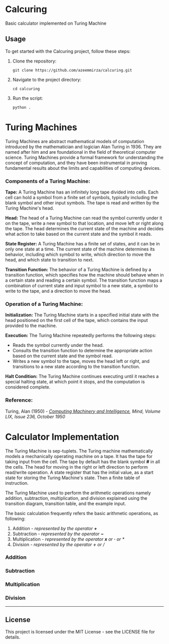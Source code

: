 # Calcuring
Basic calculator implemented on Turing Machine

## Usage
To get started with the Calcuring project, follow these steps:

1. Clone the repository:
    ```
    git clone https://github.com/azeemmirza/calcuring.git
    ```
2. Navigate to the project directory:
    ```
    cd calcuring
    ```
3. Run the script:
    ```
    python .
    ```

# Turing Machines

Turing Machines are abstract mathematical models of computation introduced by the mathematician and logician Alan Turing in 1936. They are named after him and are foundational in the field of theoretical computer science. Turing Machines provide a formal framework for understanding the concept of computation, and they have been instrumental in proving fundamental results about the limits and capabilities of computing devices.

### Components of a Turing Machine:
**Tape:** A Turing Machine has an infinitely long tape divided into cells. Each cell can hold a symbol from a finite set of symbols, typically including the blank symbol and other input symbols. The tape is read and written by the Turing Machine's head.

**Head:** The head of a Turing Machine can read the symbol currently under it on the tape, write a new symbol to that location, and move left or right along the tape. The head determines the current state of the machine and decides what action to take based on the current state and the symbol it reads.

**State Register:** A Turing Machine has a finite set of states, and it can be in only one state at a time. The current state of the machine determines its behavior, including which symbol to write, which direction to move the head, and which state to transition to next.

**Transition Function:** The behavior of a Turing Machine is defined by a transition function, which specifies how the machine should behave when in a certain state and reading a certain symbol. The transition function maps a combination of current state and input symbol to a new state, a symbol to write to the tape, and a direction to move the head.

### Operation of a Turing Machine:
**Initialization:** The Turing Machine starts in a specified initial state with the head positioned on the first cell of the tape, which contains the input provided to the machine.

**Execution:** The Turing Machine repeatedly performs the following steps:
- Reads the symbol currently under the head. 
- Consults the transition function to determine the appropriate action based on the current state and the symbol read. 
- Writes a new symbol to the tape, moves the head left or right, and transitions to a new state according to the transition function.

**Halt Condition:** The Turing Machine continues executing until it reaches a special halting state, at which point it stops, and the computation is considered complete.


### Reference:
Turing, Alan (1950) - _[Computing Machinery and Intelligence](https://academic.oup.com/mind/article/LIX/236/433/986238), Mind, Volume LIX, Issue 236, October 1950_

# Calculator Implementation

The Turing Machine is sep-tuplets. The Turing machine mathematically models a mechanically operating machine on a tape. It has the tape for taking input from the cell. The tape by default has the blank symbol **#** in all the cells. The head for moving in the right or left direction to perform read/write operation. A state register that has the initial value, as a start state for storing the Turing Machine's state. Then a finite table of instruction. 

The Turing Machine used to perform the arithmetic operations namely addition, subtraction, multiplication, and division explained using the transition diagram, transition table, and the example input.

The basic calculation frequently refers the basic arithmetic operations, as following:
1. Addition - _represented by the operator **+**_
2. Subtraction - _represented by the operator **−**_
3. Multiplication - _represented by the operator **x** or **·** or *_
4. Division - _represented by the operator **÷** or /_

### Addition

### Subtraction

### Multiplication

### Division


---
## License
This project is licensed under the MIT License - see the LICENSE file for details.